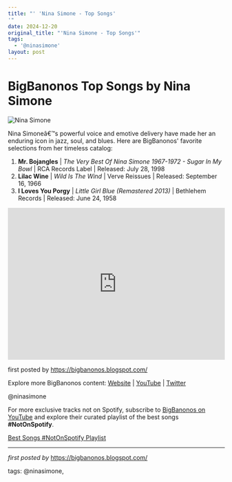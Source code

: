 ```yaml
---
title: "' 'Nina Simone - Top Songs'
'"
date: 2024-12-20
original_title: "'Nina Simone - Top Songs'"
tags:
  - '@ninasimone'
layout: post
---
```

<h1>BigBanonos Top Songs by Nina Simone</h1>
<img src="https://d3m7xw68ay40x8.cloudfront.net/assets/2024/01/FEB24-NCIcons_Nina-Simone-Portrait-1969.jpg" alt="Nina Simone"> <p>Nina Simoneâ€™s powerful voice and emotive delivery have made her an enduring icon in jazz, soul, and blues. Here are BigBanonos' favorite selections from her timeless catalog:</p> <ol> <li><strong>Mr. Bojangles</strong> | <em>The Very Best Of Nina Simone 1967-1972 - Sugar In My Bowl</em> | RCA Records Label | Released: July 28, 1998</li> <li><strong>Lilac Wine</strong> | <em>Wild Is The Wind</em> | Verve Reissues | Released: September 16, 1966</li> <li><strong>I Loves You Porgy</strong> | <em>Little Girl Blue (Remastered 2013)</em> | Bethlehem Records | Released: June 24, 1958</li>
</ol> <div> <iframe src="https://open.spotify.com/embed/playlist/1XifLO57xBC4v6CxYvdvwW?utm_source=generator" width="100%" height="352" frameborder="0" allow="autoplay; clipboard-write; encrypted-media; fullscreen; picture-in-picture" loading="lazy"></iframe>
</div> <p>first posted by <a href="https://bigbanonos.blogspot.com/">https://bigbanonos.blogspot.com/</a></p> <div> <p>Explore more BigBanonos content: <a href="https://bigbanonos.blogspot.com/">Website</a> | <a href="https://www.youtube.com/@BigBanonos">YouTube</a> | <a href="https://x.com/bigbanonos">Twitter</a></p>
</div> <!-- Tags -->
<p>@ninasimone</p>


<!--Subscribe and Playlist Links-->
<div>
    <p>For more exclusive tracks not on Spotify, subscribe to <a href="https://www.youtube.com/@BigBanonos" target="_blank">BigBanonos on YouTube</a> and explore their curated playlist of the best songs <strong>#NotOnSpotify</strong>.</p>
    <p><a href="https://www.youtube.com/playlist?list=PLtuNtuTatqI0kFahUCbtbfenC_ET5O_tr" target="_blank">Best Songs #NotOnSpotify Playlist<br /></a></p></div>

<hr />

<p><em>first posted by</em> <a href="https://bigbanonos.blogspot.com/" rel="noopener" target="_new">https://bigbanonos.blogspot.com/</a></p>

<p>tags: @ninasimone,</p>
